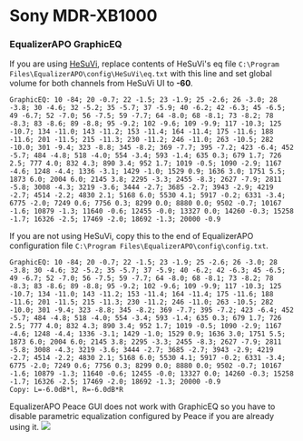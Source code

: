 # Sony MDR-XB1000
### EqualizerAPO GraphicEQ
If you are using [HeSuVi](https://sourceforge.net/projects/hesuvi/), replace contents of HeSuVi's eq file `C:\Program Files\EqualizerAPO\config\HeSuVi\eq.txt` with this line and set global volume for both channels from HeSuVi UI to **-60**.
```
GraphicEQ: 10 -84; 20 -0.7; 22 -1.5; 23 -1.9; 25 -2.6; 26 -3.0; 28 -3.8; 30 -4.6; 32 -5.2; 35 -5.7; 37 -5.9; 40 -6.2; 42 -6.3; 45 -6.5; 49 -6.7; 52 -7.0; 56 -7.5; 59 -7.7; 64 -8.0; 68 -8.1; 73 -8.2; 78 -8.3; 83 -8.6; 89 -8.8; 95 -9.2; 102 -9.6; 109 -9.9; 117 -10.3; 125 -10.7; 134 -11.0; 143 -11.2; 153 -11.4; 164 -11.4; 175 -11.6; 188 -11.6; 201 -11.5; 215 -11.3; 230 -11.2; 246 -11.0; 263 -10.5; 282 -10.0; 301 -9.4; 323 -8.8; 345 -8.2; 369 -7.7; 395 -7.2; 423 -6.4; 452 -5.7; 484 -4.8; 518 -4.0; 554 -3.4; 593 -1.4; 635 0.3; 679 1.7; 726 2.5; 777 4.0; 832 4.3; 890 3.4; 952 1.7; 1019 -0.5; 1090 -2.9; 1167 -4.6; 1248 -4.4; 1336 -3.1; 1429 -1.0; 1529 0.9; 1636 3.0; 1751 5.5; 1873 6.0; 2004 6.0; 2145 3.8; 2295 -3.3; 2455 -8.3; 2627 -7.9; 2811 -5.8; 3008 -4.3; 3219 -3.6; 3444 -2.7; 3685 -2.7; 3943 -2.9; 4219 -2.7; 4514 -2.2; 4830 2.1; 5168 6.0; 5530 4.1; 5917 -0.2; 6331 -3.4; 6775 -2.0; 7249 0.6; 7756 0.3; 8299 0.0; 8880 0.0; 9502 -0.7; 10167 -1.6; 10879 -1.3; 11640 -0.6; 12455 -0.0; 13327 0.0; 14260 -0.3; 15258 -1.7; 16326 -2.5; 17469 -2.0; 18692 -1.3; 20000 -0.9
```
If you are not using HeSuVi, copy this to the end of EqualizerAPO configuration file `C:\Program Files\EqualizerAPO\config\config.txt`.
```
GraphicEQ: 10 -84; 20 -0.7; 22 -1.5; 23 -1.9; 25 -2.6; 26 -3.0; 28 -3.8; 30 -4.6; 32 -5.2; 35 -5.7; 37 -5.9; 40 -6.2; 42 -6.3; 45 -6.5; 49 -6.7; 52 -7.0; 56 -7.5; 59 -7.7; 64 -8.0; 68 -8.1; 73 -8.2; 78 -8.3; 83 -8.6; 89 -8.8; 95 -9.2; 102 -9.6; 109 -9.9; 117 -10.3; 125 -10.7; 134 -11.0; 143 -11.2; 153 -11.4; 164 -11.4; 175 -11.6; 188 -11.6; 201 -11.5; 215 -11.3; 230 -11.2; 246 -11.0; 263 -10.5; 282 -10.0; 301 -9.4; 323 -8.8; 345 -8.2; 369 -7.7; 395 -7.2; 423 -6.4; 452 -5.7; 484 -4.8; 518 -4.0; 554 -3.4; 593 -1.4; 635 0.3; 679 1.7; 726 2.5; 777 4.0; 832 4.3; 890 3.4; 952 1.7; 1019 -0.5; 1090 -2.9; 1167 -4.6; 1248 -4.4; 1336 -3.1; 1429 -1.0; 1529 0.9; 1636 3.0; 1751 5.5; 1873 6.0; 2004 6.0; 2145 3.8; 2295 -3.3; 2455 -8.3; 2627 -7.9; 2811 -5.8; 3008 -4.3; 3219 -3.6; 3444 -2.7; 3685 -2.7; 3943 -2.9; 4219 -2.7; 4514 -2.2; 4830 2.1; 5168 6.0; 5530 4.1; 5917 -0.2; 6331 -3.4; 6775 -2.0; 7249 0.6; 7756 0.3; 8299 0.0; 8880 0.0; 9502 -0.7; 10167 -1.6; 10879 -1.3; 11640 -0.6; 12455 -0.0; 13327 0.0; 14260 -0.3; 15258 -1.7; 16326 -2.5; 17469 -2.0; 18692 -1.3; 20000 -0.9
Copy: L=-6.0dB*l, R=-6.0dB*R
```
EqualizerAPO Peace GUI does not work with GraphicEQ so you have to disable parametric equalization configured by Peace if you are already using it.
![](https://raw.githubusercontent.com/jaakkopasanen/AutoEq/master/results/SBAF-Serious/innerfidelity/onear/Sony%20MDR-XB1000/Sony%20MDR-XB1000.png)
